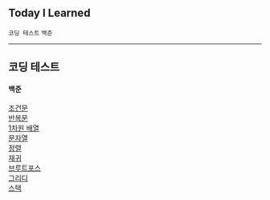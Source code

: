 ## Today I Learned

<code>코딩 테스트</code> <code>백준</code>

---

## 코딩 테스트

#### 백준

[조건문](https://www.acmicpc.net/step/4)<br>
[반복문](https://www.acmicpc.net/step/3)<br>
[1차원 배열](https://www.acmicpc.net/step/6)<br>
[문자열](https://www.acmicpc.net/step/7)<br>
[정렬](https://www.acmicpc.net/step/9)<br>
[재귀](https://www.acmicpc.net/step/19)<br>
[브루트포스](https://www.acmicpc.net/step/22)<br>
[그리디](https://www.acmicpc.net/step/33)<br>
[스택](https://www.acmicpc.net/step/11)